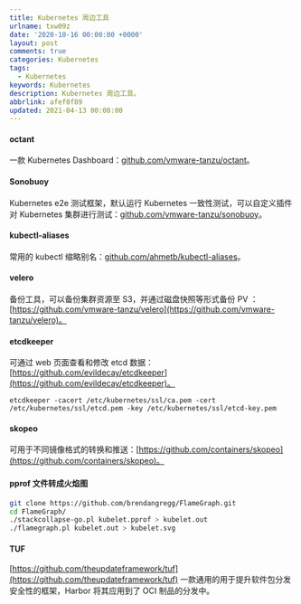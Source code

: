 ```yaml
---
title: Kubernetes 周边工具
urlname: txw09z
date: '2020-10-16 00:00:00 +0000'
layout: post
comments: true
categories: Kubernetes
tags:
  - Kubernetes
keywords: Kubernetes
description: Kubernetes 周边工具。
abbrlink: afef0f89
updated: 2021-04-13 00:00:00
---
```


#### octant

一款 Kubernetes Dashboard：[github.com/vmware-tanzu/octant](https://github.com/vmware-tanzu/octant)。

#### Sonobuoy

Kubernetes e2e 测试框架，默认运行 Kubernetes 一致性测试，可以自定义插件对 Kubernetes 集群进行测试：[github.com/vmware-tanzu/sonobuoy](https://github.com/vmware-tanzu/sonobuoy)。

#### kubectl-aliases

常用的 kubectl 缩略别名：[github.com/ahmetb/kubectl-aliases](https://github.com/ahmetb/kubectl-aliases)。

#### velero

备份工具，可以备份集群资源至 S3，并通过磁盘快照等形式备份 PV ：[https://github.com/vmware-tanzu/velero](https://github.com/vmware-tanzu/velero)。

#### etcdkeeper

可通过 web 页面查看和修改 etcd 数据：[https://github.com/evildecay/etcdkeeper](https://github.com/evildecay/etcdkeeper)。

```
etcdkeeper -cacert /etc/kubernetes/ssl/ca.pem -cert /etc/kubernetes/ssl/etcd.pem -key /etc/kubernetes/ssl/etcd-key.pem
```

#### skopeo

可用于不同镜像格式的转换和推送：[https://github.com/containers/skopeo](https://github.com/containers/skopeo)。

#### pprof 文件转成火焰图

```bash
git clone https://github.com/brendangregg/FlameGraph.git
cd FlameGraph/
./stackcollapse-go.pl kubelet.pprof > kubelet.out
./flamegraph.pl kubelet.out > kubelet.svg
```

#### TUF

[https://github.com/theupdateframework/tuf](https://github.com/theupdateframework/tuf)
一款通用的用于提升软件包分发安全性的框架，Harbor 将其应用到了 OCI 制品的分发中。
